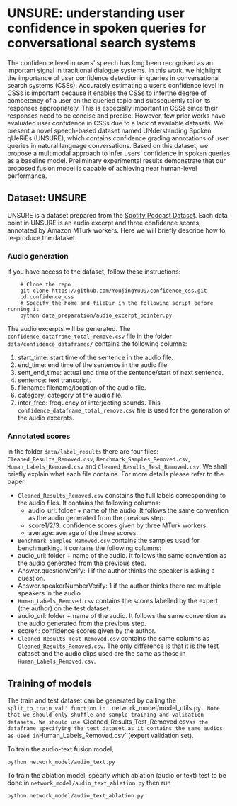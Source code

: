 # UNSURE: understanding user confidence in spoken queries for conversational search systems

The confidence level in users’ speech has long been recognised as an important signal in traditional dialogue systems. In this work, we highlight the importance of user confidence detection in queries in conversational search systems (CSSs). Accurately estimating a user’s confidence level in CSSs is important because it enables the CSSs to inferthe degree of competency of a user on the queried topic and subsequently tailor its responses appropriately. This is especially important in CSSs since their responses need to be concise and precise. However, few prior works have evaluated user confidence in CSSs due to a lack of available datasets. We present a novel speech-based dataset named UNderstanding Spoken qUeRiEs (UNSURE), which contains confidence grading annotations of user queries in natural language conversations. Based on this dataset, we propose a multimodal approach to infer users’ confidence in spoken queries as a baseline model. Preliminary experimental results demonstrate that our proposed fusion model is capable of achieving near human-level performance.

## Dataset: UNSURE
UNSURE is a dataset prepared from the [Spotify Podcast Dataset](https://podcastsdataset.byspotify.com/). Each data point in UNSURE is an audio excerpt and three confidence scores, annotated by Amazon MTurk workers. Here we will briefly describe how to re-produce the dataset. 

### Audio generation
If you have access to the dataset, follow these instructions:

```
    # Clone the repo
    git clone https://github.com/YoujingYu99/confidence_css.git
    cd confidence_css
    # Specify the home and fileDir in the following script before running it
    python data_preparation/audio_excerpt_pointer.py
```

The audio excerpts will be generated. The `confidence_dataframe_total_remove.csv` file in the folder `data/confidence_dataframes/` contains the following columns:
1. start_time: start time of the sentence in the audio file.
2. end_time: end time of the sentence in the audio file.
3. sent_end_time: actual end time of the sentence/start of next sentence.
4. sentence: text transcript.
5. filename: filename/location of the audio file.
6. category: category of the audio file.
7. inter_freq: frequency of interjecting sounds.
This `confidence_dataframe_total_remove.csv` file is used for the generation of the audio excerpts.


### Annotated scores
In the folder `data/label_results` there are four files: `Cleaned_Results_Removed.csv`, `Benchmark_Samples_Removed.csv`, `Human_Labels_Removed.csv` and `Cleaned_Results_Test_Removed.csv`. We shall briefly explain what each file contains. For more details please refer to the paper. 

* `Cleaned_Results_Removed.csv` constains the full labels corresponding to the audio files. It contains the following columns:
  *  audio_url: folder + name of the audio. It follows the same convention as the audio generated from the previous step.
  *  score1/2/3: confidence scores given by three MTurk workers.
  *  average: average of the three scores.
*  `Benchmark_Samples_Removed.csv` contains the samples used for benchmarking. It contains the following columns:
  *  audio_url: folder + name of the audio. It follows the same convention as the audio generated from the previous step.
  *  Answer.questionVerify: 1 if the author thinks the speaker is asking a question.
  *  Answer.speakerNumberVerify: 1 if the author thinks there are multiple speakers in the audio.
*  `Human_Labels_Removed.csv` contains the scores labelled by the expert (the author) on the test dataset. 
  *  audio_url: folder + name of the audio. It follows the same convention as the audio generated from the previous step.
  *  score4: confidence scores given by the author.
*  `Cleaned_Results_Test_Removed.csv` contains the same columns as `Cleaned_Results_Removed.csv`. The only difference is that it is the test dataset and the audio clips used are the same as those in `Human_Labels_Removed.csv`.

## Training of models
The train and test dataset can be generated by calling the `split_to_train_val' function in  `network_model/model_utils.py`. Note that we should only shuffle and sample training and validation datasets. We should use `Cleaned_Results_Test_Removed.csv` as the dataframe specifying the test dataset as it contains the same audios as used in `Human_Labels_Removed.csv` (expert validation set). 

To train the audio-text fusion model,  
```
python network_model/audio_text.py
```

To train the ablation model, specify which ablation (audio or text) test to be done in `network_model/audio_text_ablation.py` then run 
```
python network_model/audio_text_ablation.py
```
